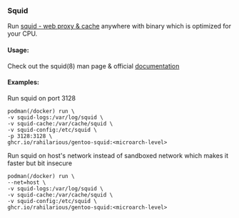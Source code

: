 ### Squid

Run [squid - web proxy & cache](http://www.squid-cache.org/) anywhere with binary which is optimized for your CPU.

#### Usage:

Check out the squid(8) man page & official [documentation](http://www.squid-cache.org/Doc/config/)

#### Examples:

Run squid on port 3128
```
podman(/docker) run \
-v squid-logs:/var/log/squid \
-v squid-cache:/var/cache/squid \
-v squid-config:/etc/squid \
-p 3128:3128 \
ghcr.io/rahilarious/gentoo-squid:<microarch-level>
```
Run squid on host's network instead of sandboxed network which makes it faster but bit insecure
```
podman(/docker) run \
--net=host \
-v squid-logs:/var/log/squid \
-v squid-cache:/var/cache/squid \
-v squid-config:/etc/squid \
ghcr.io/rahilarious/gentoo-squid:<microarch-level>
```
